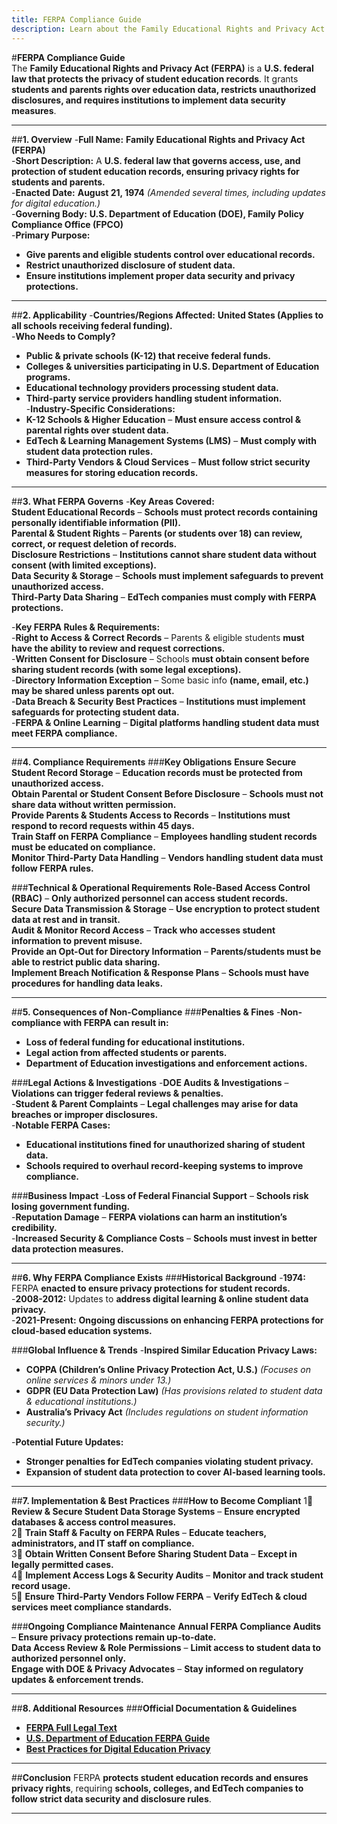 ```yaml
---
title: FERPA Compliance Guide
description: Learn about the Family Educational Rights and Privacy Act (FERPA), its requirements, enforcement, and best practices for protecting student data.
---
```


#**FERPA Compliance Guide**  
The **Family Educational Rights and Privacy Act (FERPA)** is a **U.S. federal law that protects the privacy of student education records**. It grants **students and parents rights over education data, restricts unauthorized disclosures, and requires institutions to implement data security measures**.

---

##**1. Overview**
-**Full Name:** **Family Educational Rights and Privacy Act (FERPA)**  
-**Short Description:** A **U.S. federal law that governs access, use, and protection of student education records, ensuring privacy rights for students and parents.**  
-**Enacted Date:** **August 21, 1974** *(Amended several times, including updates for digital education.)*  
-**Governing Body:** **U.S. Department of Education (DOE), Family Policy Compliance Office (FPCO)**  
-**Primary Purpose:**  
  - **Give parents and eligible students control over educational records.**  
  - **Restrict unauthorized disclosure of student data.**  
  - **Ensure institutions implement proper data security and privacy protections.**  

---

##**2. Applicability**
-**Countries/Regions Affected:** **United States (Applies to all schools receiving federal funding).**  
-**Who Needs to Comply?**  
  - **Public & private schools (K-12) that receive federal funds.**  
  - **Colleges & universities participating in U.S. Department of Education programs.**  
  - **Educational technology providers processing student data.**  
  - **Third-party service providers handling student information.**  
-**Industry-Specific Considerations:**  
  - **K-12 Schools & Higher Education** – **Must ensure access control & parental rights over student data.**  
  - **EdTech & Learning Management Systems (LMS)** – **Must comply with student data protection rules.**  
  - **Third-Party Vendors & Cloud Services** – **Must follow strict security measures for storing education records.**  

---

##**3. What FERPA Governs**
-**Key Areas Covered:**  
   **Student Educational Records** – **Schools must protect records containing personally identifiable information (PII).**  
   **Parental & Student Rights** – **Parents (or students over 18) can review, correct, or request deletion of records.**  
   **Disclosure Restrictions** – **Institutions cannot share student data without consent (with limited exceptions).**  
   **Data Security & Storage** – **Schools must implement safeguards to prevent unauthorized access.**  
   **Third-Party Data Sharing** – **EdTech companies must comply with FERPA protections.**  

-**Key FERPA Rules & Requirements:**  
  -**Right to Access & Correct Records** – Parents & eligible students **must have the ability to review and request corrections.**  
  -**Written Consent for Disclosure** – Schools **must obtain consent before sharing student records (with some legal exceptions).**  
  -**Directory Information Exception** – Some basic info **(name, email, etc.) may be shared unless parents opt out.**  
  -**Data Breach & Security Best Practices** – **Institutions must implement safeguards for protecting student data.**  
  -**FERPA & Online Learning** – **Digital platforms handling student data must meet FERPA compliance.**  

---

##**4. Compliance Requirements**
###**Key Obligations**
 **Ensure Secure Student Record Storage** – **Education records must be protected from unauthorized access.**  
 **Obtain Parental or Student Consent Before Disclosure** – **Schools must not share data without written permission.**  
 **Provide Parents & Students Access to Records** – **Institutions must respond to record requests within 45 days.**  
 **Train Staff on FERPA Compliance** – **Employees handling student records must be educated on compliance.**  
 **Monitor Third-Party Data Handling** – **Vendors handling student data must follow FERPA rules.**  

###**Technical & Operational Requirements**
 **Role-Based Access Control (RBAC)** – **Only authorized personnel can access student records.**  
 **Secure Data Transmission & Storage** – **Use encryption to protect student data at rest and in transit.**  
 **Audit & Monitor Record Access** – **Track who accesses student information to prevent misuse.**  
 **Provide an Opt-Out for Directory Information** – **Parents/students must be able to restrict public data sharing.**  
 **Implement Breach Notification & Response Plans** – **Schools must have procedures for handling data leaks.**  

---

##**5. Consequences of Non-Compliance**
###**Penalties & Fines**
-**Non-compliance with FERPA can result in:**  
  - **Loss of federal funding for educational institutions.**  
  - **Legal action from affected students or parents.**  
  - **Department of Education investigations and enforcement actions.**  

###**Legal Actions & Investigations**
-**DOE Audits & Investigations** – **Violations can trigger federal reviews & penalties.**  
-**Student & Parent Complaints** – **Legal challenges may arise for data breaches or improper disclosures.**  
-**Notable FERPA Cases:**  
  - **Educational institutions fined for unauthorized sharing of student data.**  
  - **Schools required to overhaul record-keeping systems to improve compliance.**  

###**Business Impact**
-**Loss of Federal Financial Support** – **Schools risk losing government funding.**  
-**Reputation Damage** – **FERPA violations can harm an institution’s credibility.**  
-**Increased Security & Compliance Costs** – **Schools must invest in better data protection measures.**  

---

##**6. Why FERPA Compliance Exists**
###**Historical Background**
-**1974:** FERPA **enacted to ensure privacy protections for student records.**  
-**2008-2012:** Updates to **address digital learning & online student data privacy.**  
-**2021-Present:** **Ongoing discussions on enhancing FERPA protections for cloud-based education systems.**  

###**Global Influence & Trends**
-**Inspired Similar Education Privacy Laws:**  
  - **COPPA (Children’s Online Privacy Protection Act, U.S.)** *(Focuses on online services & minors under 13.)*  
  - **GDPR (EU Data Protection Law)** *(Has provisions related to student data & educational institutions.)*  
  - **Australia’s Privacy Act** *(Includes regulations on student information security.)*  

-**Potential Future Updates:**  
  - **Stronger penalties for EdTech companies violating student privacy.**  
  - **Expansion of student data protection to cover AI-based learning tools.**  

---

##**7. Implementation & Best Practices**
###**How to Become Compliant**
1⃣ **Review & Secure Student Data Storage Systems** – **Ensure encrypted databases & access control measures.**  
2⃣ **Train Staff & Faculty on FERPA Rules** – **Educate teachers, administrators, and IT staff on compliance.**  
3⃣ **Obtain Written Consent Before Sharing Student Data** – **Except in legally permitted cases.**  
4⃣ **Implement Access Logs & Security Audits** – **Monitor and track student record usage.**  
5⃣ **Ensure Third-Party Vendors Follow FERPA** – **Verify EdTech & cloud services meet compliance standards.**  

###**Ongoing Compliance Maintenance**
 **Annual FERPA Compliance Audits** – **Ensure privacy protections remain up-to-date.**  
 **Data Access Review & Role Permissions** – **Limit access to student data to authorized personnel only.**  
 **Engage with DOE & Privacy Advocates** – **Stay informed on regulatory updates & enforcement trends.**  

---

##**8. Additional Resources**
###**Official Documentation & Guidelines**
- **[ FERPA Full Legal Text](https://www2.ed.gov/policy/gen/guid/fpco/ferpa/index.html)**  
- **[ U.S. Department of Education FERPA Guide](https://studentprivacy.ed.gov/)**  
- **[ Best Practices for Digital Education Privacy](https://www2.ed.gov/about/offices/list/ptac/index.html)**  

---

##**Conclusion**
FERPA **protects student education records and ensures privacy rights**, requiring **schools, colleges, and EdTech companies to follow strict data security and disclosure rules**.

---
